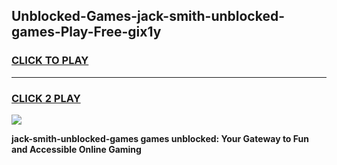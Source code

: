 
## Unblocked-Games-jack-smith-unblocked-games-Play-Free-gix1y
<h3>
<a href="https://premium76.site?title=jack-smith-unblocked-games&ref=22A">CLICK TO PLAY</a></h3>
<hr>

<h3>
<a href="https://premium76.site?title=jack-smith-unblocked-games&ref=22A">CLICK 2 PLAY</a>
  
</h3>

<a href="https://premium76.site?title=jack-smith-unblocked-games&ref=22A"><img src="https://clearcache.store/games.png"></a>


**jack-smith-unblocked-games games unblocked: Your Gateway to Fun and Accessible Online Gaming**
